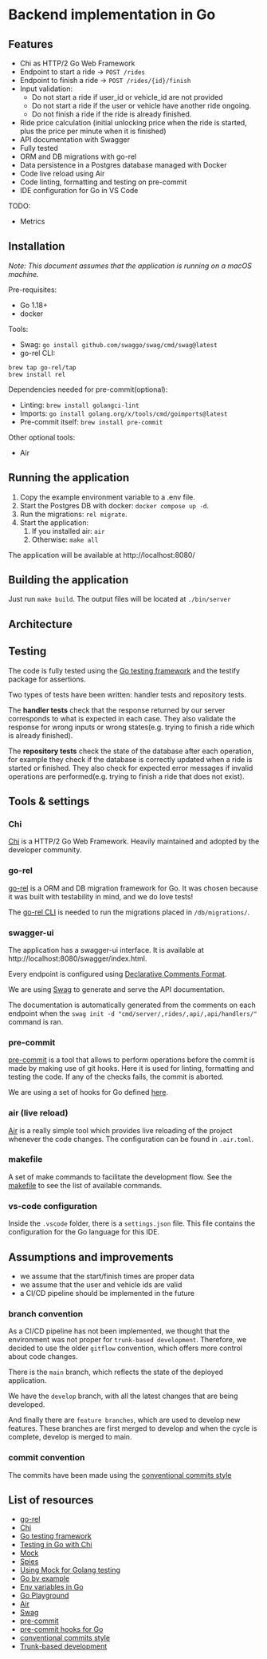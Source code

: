 # Backend implementation in Go

## Features

- Chi as HTTP/2 Go Web Framework
- Endpoint to start a ride -> `POST /rides`
- Endpoint to finish a ride ->  `POST /rides/{id}/finish`
- Input validation:
  - Do not start a ride if user_id or vehicle_id are not provided
  - Do not start a ride if the user or vehicle have another ride ongoing.
  - Do not finish a ride if the ride is already finished.
- Ride price calculation (initial unlocking price when the ride is started, plus the price per minute when it is finished)
- API documentation with Swagger
- Fully tested
- ORM and DB migrations with go-rel
- Data persistence in a Postgres database managed with Docker
- Code live reload using Air
- Code linting, formatting and testing on pre-commit
- IDE configuration for Go in VS Code

TODO:
- Metrics

## Installation
_Note: This document assumes that the application is running on a macOS machine._

Pre-requisites:
- Go 1.18+
- docker

Tools:
- Swag: `go install github.com/swaggo/swag/cmd/swag@latest`
- go-rel CLI:
```
brew tap go-rel/tap
brew install rel
```

Dependencies needed for pre-commit(optional):
- Linting: `brew install golangci-lint`
- Imports: `go install golang.org/x/tools/cmd/goimports@latest`
- Pre-commit itself: `brew install pre-commit`

Other optional tools:
- Air
## Running the application

1. Copy the example environment variable to a .env file.
2. Start the Postgres DB with docker: `docker compose up -d`.
3. Run the migrations: `rel migrate`.
4. Start the application:
   1. If you installed air: `air`
   2. Otherwise: `make all`

The application will be available at http://localhost:8080/

## Building the application

Just run `make build`. The output files will be located at `./bin/server`

## Architecture

## Testing

The code is fully tested using the [Go testing framework](https://golang.org/pkg/testing/) and the testify package for assertions.

Two types of tests have been written: handler tests and repository tests.

The **handler tests** check that the response returned by our server corresponds to what is expected in each case. They also validate the response for wrong inputs or wrong states(e.g. trying to finish a ride which is already finished).

The **repository tests** check the state of the database after each operation, for example they check if the database is correctly updated when a ride is started or finished. They also check for expected error messages if invalid operations are performed(e.g. trying to finish a ride that does not exist).

## Tools & settings

### Chi

[Chi](https://github.com/go-chi/chi) is a HTTP/2 Go Web Framework. Heavily maintained and adopted by the developer community.

### go-rel

[go-rel](https://go-rel.github.io/) is a ORM and DB migration framework for Go. It was chosen because it was built with testability in mind, and we do love tests!

The [go-rel CLI](https://go-rel.github.io/migration/#running-migration) is needed to run the migrations placed in `/db/migrations/`.

### swagger-ui

The application has a swagger-ui interface. It is available at http://localhost:8080/swagger/index.html. 

Every endpoint is configured using [Declarative Comments Format](https://github.com/swaggo/swag/blob/master/README.md#declarative-comments-format).

We are using [Swag](https://github.com/swaggo/swag) to generate and serve the API documentation.

The documentation is automatically generated from the comments on each endpoint when the `swag init -d "cmd/server/,rides/,api/,api/handlers/"` command is ran.

### pre-commit

[pre-commit](https://pre-commit.com) is a tool that allows to perform operations before the commit is made by making use of git hooks. Here it is used for linting, formatting and testing the code. If any of the checks fails, the commit is aborted.

We are using a set of hooks for Go defined [here](https://github.com/dnephin/pre-commit-golang).

### air (live reload)

[Air](https://github.com/cosmtrek/air) is a really simple tool which provides live reloading of the project whenever the code changes. The configuration can be found in `.air.toml`.

### makefile

A set of make commands to facilitate the development flow. See the [makefile](makefile) to see the list of available commands.

### vs-code configuration

Inside the `.vscode` folder, there is a `settings.json` file. This file contains the configuration for the Go language for this IDE.

## Assumptions and improvements

- we assume that the start/finish times are proper data
- we assume that the user and vehicle ids are valid
- a CI/CD pipeline should be implemented in the future

### branch convention

As a CI/CD pipeline has not been implemented, we thought that the environment was not proper for `trunk-based development`. Therefore, we decided to use the older `gitflow` convention, which offers more control about code changes.

There is the `main` branch, which reflects the state of the deployed application.

We have the `develop` branch, with all the latest changes that are being developed.

And finally there are `feature branches`, which are used to develop new features. These branches are first merged to develop and when the cycle is complete, develop is merged to main.

### commit convention

The commits have been made using the [conventional commits style](https://www.conventionalcommits.org/en/v1.0.0/)

## List of resources
- [go-rel](https://go-rel.github.io/)
- [Chi](https://github.com/go-chi/chi) 
- [Go testing framework](https://golang.org/pkg/testing/)
- [Testing in Go with Chi](https://www.newline.co/@kchan/testing-a-go-and-chi-restful-api-route-handlers-and-middleware-part-2--5efc9135)
- [Mock](https://github.com/golang/mock)
- [Spies](https://github.com/nyarly/spies)
- [Using Mock for Golang testing](https://www.sobyte.net/post/2022-03/use-mock-to-test/)
- [Go by example](https://gobyexample.com/json)
- [Env variables in Go](https://dev.to/craicoverflow/a-no-nonsense-guide-to-environment-variables-in-go-a2f)
- [Go Playground](https://go.dev/play/)
- [Air](https://github.com/cosmtrek/air)
- [Swag](https://github.com/swaggo/swag)
- [pre-commit](https://pre-commit.com)
- [pre-commit hooks for Go](https://github.com/dnephin/pre-commit-golang)
- [conventional commits style](https://www.conventionalcommits.org/en/v1.0.0/)
- [Trunk-based development](https://www.atlassian.com/continuous-delivery/continuous-integration/trunk-based-development)